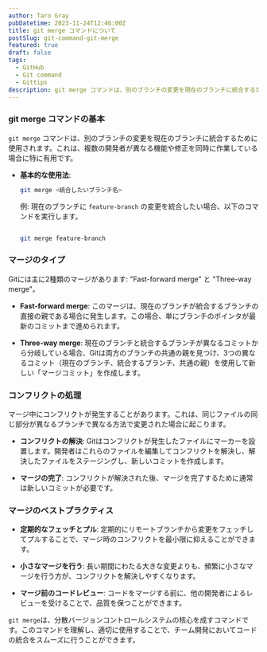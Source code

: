 ```yaml
---
author: Taro Gray
pubDatetime: 2023-11-24T12:46:00Z
title: git merge コマンドについて
postSlug: git-command-git-merge
featured: true
draft: false
tags:
  - GitHub
  - Git command
  - Gittips
description: git merge コマンドは、別のブランチの変更を現在のブランチに統合するために使用されます。これは、複数の開発者が異なる機能や修正を同時に作業している場合に特に有用です。
---
```


### git merge コマンドの基本

`git merge` コマンドは、別のブランチの変更を現在のブランチに統合するために使用されます。これは、複数の開発者が異なる機能や修正を同時に作業している場合に特に有用です。

- **基本的な使用法**:

  ```bash
  git merge <統合したいブランチ名>
  ```

  例: 現在のブランチに `feature-branch` の変更を統合したい場合、以下のコマンドを実行します。

  ```bash

  git merge feature-branch
  ```

### マージのタイプ

Gitには主に2種類のマージがあります: "Fast-forward merge" と "Three-way merge"。

- **Fast-forward merge**:
  このマージは、現在のブランチが統合するブランチの直接の親である場合に発生します。この場合、単にブランチのポインタが最新のコミットまで進められます。

- **Three-way merge**:
  現在のブランチと統合するブランチが異なるコミットから分岐している場合、Gitは両方のブランチの共通の親を見つけ、3つの異なるコミット（現在のブランチ、統合するブランチ、共通の親）を使用して新しい「マージコミット」を作成します。

### コンフリクトの処理

マージ中にコンフリクトが発生することがあります。これは、同じファイルの同じ部分が異なるブランチで異なる方法で変更された場合に起こります。

- **コンフリクトの解決**:
  Gitはコンフリクトが発生したファイルにマーカーを設置します。開発者はこれらのファイルを編集してコンフリクトを解決し、解決したファイルをステージングし、新しいコミットを作成します。

- **マージの完了**:
  コンフリクトが解決された後、マージを完了するために通常は新しいコミットが必要です。

### マージのベストプラクティス

- **定期的なフェッチとプル**:
  定期的にリモートブランチから変更をフェッチしてプルすることで、マージ時のコンフリクトを最小限に抑えることができます。

- **小さなマージを行う**:
  長い期間にわたる大きな変更よりも、頻繁に小さなマージを行う方が、コンフリクトを解決しやすくなります。

- **マージ前のコードレビュー**:
  コードをマージする前に、他の開発者によるレビューを受けることで、品質を保つことができます。

`git merge`は、分散バージョンコントロールシステムの核心を成すコマンドです。このコマンドを理解し、適切に使用することで、チーム開発においてコードの統合をスムーズに行うことができます。
